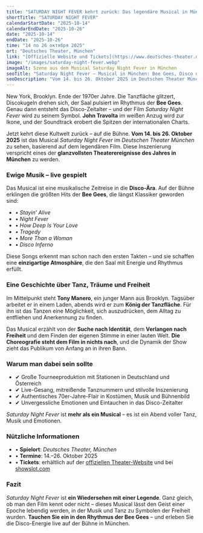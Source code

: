 ```yaml
---
title: "SATURDAY NIGHT FEVER kehrt zurück: Das legendäre Musical in München"
shortTitle: "SATURDAY NIGHT FEVER"
calendarStartDate: "2025-10-14"
calendarEndDate: "2025-10-26"
date: "2025-10-14"
endDate: "2025-10-26"
time: "14 по 26 октября 2025"
ort: "Deutsches Theater, München"
link: "[Offizielle Website und Tickets](https://www.deutsches-theater.de/saturday-night-fever/)"
image: "/images/saturday-night-fever.webp"
imageAlt: Szene aus dem Musical Saturday Night Fever in München
seoTitle: "Saturday Night Fever — Musical in München: Bee Gees, Disco und Live-Musik"
seoDescription: "Vom 14. bis 26. Oktober 2025 im Deutschen Theater München: Das legendäre Musical Saturday Night Fever mit den größten Bee Gees-Hits live auf der Bühne."
---
```


New York, Brooklyn. Ende der 1970er Jahre. Die Tanzfläche glitzert, Discokugeln drehen sich, der Saal pulsiert im Rhythmus der **Bee Gees**. Genau dann entsteht das Disco-Zeitalter – und der Film *Saturday Night Fever* wird zu seinem Symbol. **John Travolta** im weißen Anzug wird zur Ikone, und der Soundtrack erobert die Spitzen der internationalen Charts.

Jetzt kehrt diese Kultwelt zurück – auf die Bühne. **Vom 14. bis 26. Oktober 2025** ist das Musical *Saturday Night Fever* im *Deutschen Theater München* zu sehen, basierend auf dem legendären Film. Diese Inszenierung verspricht eines der **glanzvollsten Theaterereignisse des Jahres in München** zu werden.

### Ewige Musik – live gespielt

Das Musical ist eine musikalische Zeitreise in die **Disco-Ära**. Auf der Bühne erklingen die größten Hits der **Bee Gees**, die längst Klassiker geworden sind:

- • *Stayin’ Alive*  
- • *Night Fever*  
- • *How Deep Is Your Love*  
- • *Tragedy*  
- • *More Than a Woman*  
- • *Disco Inferno*

Diese Songs erkennt man schon nach den ersten Takten – und sie schaffen eine **einzigartige Atmosphäre**, die den Saal mit Energie und Rhythmus erfüllt.

### Eine Geschichte über Tanz, Träume und Freiheit

Im Mittelpunkt steht **Tony Manero**, ein junger Mann aus Brooklyn. Tagsüber arbeitet er in einem Laden, abends wird er zum **König der Tanzfläche**. Für ihn ist das Tanzen eine Möglichkeit, sich auszudrücken, dem Alltag zu entfliehen und Anerkennung zu finden.

Das Musical erzählt von der **Suche nach Identität**, dem **Verlangen nach Freiheit** und dem Finden der eigenen Stimme in einer lauten Welt. **Die Choreografie steht dem Film in nichts nach**, und die Dynamik der Show zieht das Publikum von Anfang an in ihren Bann.

### Warum man dabei sein sollte

- ✔ Große Tourneeproduktion mit Stationen in Deutschland und Österreich  
- ✔ Live-Gesang, mitreißende Tanznummern und stilvolle Inszenierung  
- ✔ Authentisches 70er-Jahre-Flair in Kostümen, Musik und Bühnenbild  
- ✔ Unvergessliche Emotionen und Eintauchen in das Disco-Zeitalter

*Saturday Night Fever* ist **mehr als ein Musical** – es ist ein Abend voller Tanz, Musik und Emotionen.

### Nützliche Informationen

- • **Spielort**: *Deutsches Theater, München*  
- • **Termine**: 14.–26. Oktober 2025  
- • **Tickets**: erhältlich auf der [offiziellen Theater-Website](https://www.deutsches-theater.de/saturday-night-fever/) und bei [showslot.com](https://www.showslot.com)

### Fazit

*Saturday Night Fever* ist **ein Wiedersehen mit einer Legende**. Ganz gleich, ob man den Film kennt oder nicht – dieses Musical lässt den Geist einer Epoche lebendig werden, in der Musik und Tanz zu Symbolen der Freiheit wurden. **Tauchen Sie ein in den Rhythmus der Bee Gees** – und erleben Sie die Disco-Energie live auf der Bühne in München.
